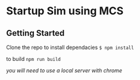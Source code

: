 # Startup Sim using MCS

## Getting Started

Clone the repo
to install dependacies `$ npm install`

to build `npm run build`

*you will need to use a local server with chrome*